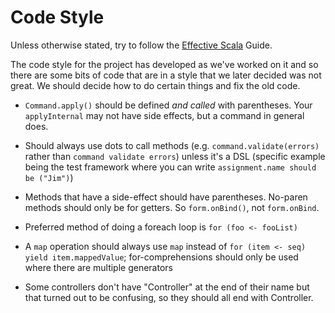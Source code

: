 Code Style
==========

Unless otherwise stated, try to follow the [Effective Scala][1] Guide.
    
The code style for the project has developed as we've worked on it and so there are some bits of code that are in a style
that we later decided was not great. We should decide how to do certain things and fix the old code.

- `Command.apply()` should be defined _and called_ with parentheses. Your `applyInternal`
  may not have side effects, but a command in general does.

- Should always use dots to call methods (e.g. `command.validate(errors)` rather than `command validate errors`) unless it's
  a DSL (specific example being the test framework where you can write `assignment.name should be ("Jim")`)

- Methods that have a side-effect should have parentheses. No-paren methods should only be for getters. So `form.onBind()`, not `form.onBind`.

- Preferred method of doing a foreach loop is `for (foo <- fooList)`

- A `map` operation should always use `map` instead of `for (item <- seq) yield item.mappedValue`; for-comprehensions should
  only be used where there are multiple generators

- Some controllers don't have "Controller" at the end of their name but that turned out to be confusing, so they should all end with Controller.

[1]: http://twitter.github.io/effectivescala/
